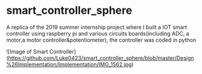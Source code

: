 # smart_controller_sphere
A replica of the 2019 summer internship project where I built a IOT smart controller using raspberry pi and various circuits boards(including ADC, a motor,a motor controller&potentiometer), the controller was coded in python

![Image of Smart Controller]
(https://github.com/Luke0423/smart_controller_sphere/blob/master/Design%26Implementation/Implementation/IMG_1562.jpg)
